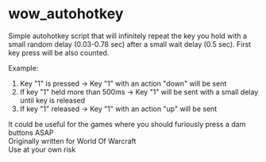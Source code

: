 # wow_autohotkey
Simple autohotkey script that will infinitely repeat the key you hold with a small random delay (0.03-0.78 sec) after a small wait delay (0.5 sec). First key press will be also counted.  

Example:
1. Key "1" is pressed -> Key "1" with an action "down" will be sent
2. If key "1" held more than 500ms -> Key "1" will be sent with a small delay until key is released
3. If key "1" released -> Key "1" with an action "up" will be sent

It could be useful for the games where you should furiously press a dam buttons ASAP  
Originally written for World Of Warcraft  
Use at your own risk  
